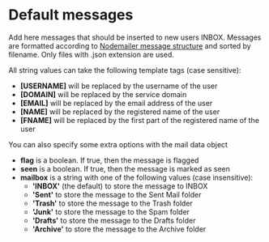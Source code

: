# Default messages

Add here messages that should be inserted to new users INBOX. Messages are formatted according to [Nodemailer message structure](https://nodemailer.com/message/) and sorted by filename. Only files with .json extension are used.

All string values can take the following template tags (case sensitive):

- **[USERNAME]** will be replaced by the username of the user
- **[DOMAIN]** will be replaced by the service domain
- **[EMAIL]** will be replaced by the email address of the user
- **[NAME]** will be replaced by the registered name of the user
- **[FNAME]** will be replaced by the first part of the registered name of the user

You can also specify some extra options with the mail data object

- **flag** is a boolean. If true, then the message is flagged
- **seen** is a boolean. If true, then the message is marked as seen
- **mailbox** is a string with one of the following values (case insensitive):
  - **'INBOX'** (the default) to store the message to INBOX
  - **'Sent'** to store the message to the Sent Mail folder
  - **'Trash'** to store the message to the Trash folder
  - **'Junk'** to store the message to the Spam folder
  - **'Drafts'** to store the message to the Drafts folder
  - **'Archive'** to store the message to the Archive folder
